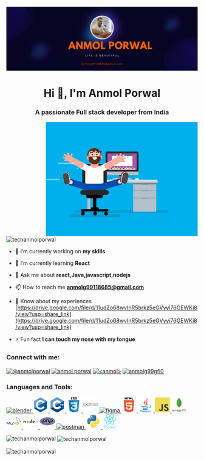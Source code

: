 ![logo](https://github.com/Techanmolporwal/techanmolporwal/blob/main/2.png)
<h1 align="center">Hi 👋, I'm Anmol Porwal</h1>
<h3 align="center">A passionate Full stack developer from India</h3>
<img align="right" alt="coding" width="400px" src="https://github.com/Techanmolporwal/techanmolporwal/blob/main/codingg.gif">
<p align="left"> <img src="https://komarev.com/ghpvc/?username=techanmolporwal&label=Profile%20views&color=0e75b6&style=flat" alt="techanmolporwal" /> </p>

- 🔭 I’m currently working on **my skills**

- 🌱 I’m currently learning **React**

- 💬 Ask me about **react,Java,javascript,nodejs**

- 📫 How to reach me **anmolg99118685@gmail.com**

- 📄 Know about my experiences [https://drive.google.com/file/d/11udZo68wvInR5brkz5eGVyyi76GEWKi8/view?usp=share_link](https://drive.google.com/file/d/11udZo68wvInR5brkz5eGVyyi76GEWKi8/view?usp=share_link)

- ⚡ Fun fact **I can touch my nose with my tongue**

<h3 align="left">Connect with me:</h3>
<p align="left">
<a href="https://codepen.io/@anmolporwal" target="blank"><img align="center" src="https://raw.githubusercontent.com/rahuldkjain/github-profile-readme-generator/master/src/images/icons/Social/codepen.svg" alt="@anmolporwal" height="30" width="40" /></a>
<a href="https://linkedin.com/in/anmol porwal" target="blank"><img align="center" src="https://raw.githubusercontent.com/rahuldkjain/github-profile-readme-generator/master/src/images/icons/Social/linked-in-alt.svg" alt="anmol porwal" height="30" width="40" /></a>
<a href="https://instagram.com/<anmol>" target="blank"><img align="center" src="https://raw.githubusercontent.com/rahuldkjain/github-profile-readme-generator/master/src/images/icons/Social/instagram.svg" alt="<anmol>" height="30" width="40" /></a>
<a href="https://auth.geeksforgeeks.org/user/anmolg99gfl0" target="blank"><img align="center" src="https://raw.githubusercontent.com/rahuldkjain/github-profile-readme-generator/master/src/images/icons/Social/geeks-for-geeks.svg" alt="anmolg99gfl0" height="30" width="40" /></a>
</p>

<h3 align="left">Languages and Tools:</h3>
<p align="left"> <a href="https://www.blender.org/" target="_blank" rel="noreferrer"> <img src="https://download.blender.org/branding/community/blender_community_badge_white.svg" alt="blender" width="40" height="40"/> </a> <a href="https://www.cprogramming.com/" target="_blank" rel="noreferrer"> <img src="https://raw.githubusercontent.com/devicons/devicon/master/icons/c/c-original.svg" alt="c" width="40" height="40"/> </a> <a href="https://www.w3schools.com/cpp/" target="_blank" rel="noreferrer"> <img src="https://raw.githubusercontent.com/devicons/devicon/master/icons/cplusplus/cplusplus-original.svg" alt="cplusplus" width="40" height="40"/> </a> <a href="https://www.w3schools.com/css/" target="_blank" rel="noreferrer"> <img src="https://raw.githubusercontent.com/devicons/devicon/master/icons/css3/css3-original-wordmark.svg" alt="css3" width="40" height="40"/> </a> <a href="https://expressjs.com" target="_blank" rel="noreferrer"> <img src="https://raw.githubusercontent.com/devicons/devicon/master/icons/express/express-original-wordmark.svg" alt="express" width="40" height="40"/> </a> <a href="https://www.figma.com/" target="_blank" rel="noreferrer"> <img src="https://www.vectorlogo.zone/logos/figma/figma-icon.svg" alt="figma" width="40" height="40"/> </a> <a href="https://www.w3.org/html/" target="_blank" rel="noreferrer"> <img src="https://raw.githubusercontent.com/devicons/devicon/master/icons/html5/html5-original-wordmark.svg" alt="html5" width="40" height="40"/> </a> <a href="https://www.java.com" target="_blank" rel="noreferrer"> <img src="https://raw.githubusercontent.com/devicons/devicon/master/icons/java/java-original.svg" alt="java" width="40" height="40"/> </a> <a href="https://developer.mozilla.org/en-US/docs/Web/JavaScript" target="_blank" rel="noreferrer"> <img src="https://raw.githubusercontent.com/devicons/devicon/master/icons/javascript/javascript-original.svg" alt="javascript" width="40" height="40"/> </a> <a href="https://www.mongodb.com/" target="_blank" rel="noreferrer"> <img src="https://raw.githubusercontent.com/devicons/devicon/master/icons/mongodb/mongodb-original-wordmark.svg" alt="mongodb" width="40" height="40"/> </a> <a href="https://www.mysql.com/" target="_blank" rel="noreferrer"> <img src="https://raw.githubusercontent.com/devicons/devicon/master/icons/mysql/mysql-original-wordmark.svg" alt="mysql" width="40" height="40"/> </a> <a href="https://nodejs.org" target="_blank" rel="noreferrer"> <img src="https://raw.githubusercontent.com/devicons/devicon/master/icons/nodejs/nodejs-original-wordmark.svg" alt="nodejs" width="40" height="40"/> </a> <a href="https://www.php.net" target="_blank" rel="noreferrer"> <img src="https://raw.githubusercontent.com/devicons/devicon/master/icons/php/php-original.svg" alt="php" width="40" height="40"/> </a> <a href="https://postman.com" target="_blank" rel="noreferrer"> <img src="https://www.vectorlogo.zone/logos/getpostman/getpostman-icon.svg" alt="postman" width="40" height="40"/> </a> <a href="https://www.python.org" target="_blank" rel="noreferrer"> <img src="https://raw.githubusercontent.com/devicons/devicon/master/icons/python/python-original.svg" alt="python" width="40" height="40"/> </a> <a href="https://reactjs.org/" target="_blank" rel="noreferrer"> <img src="https://raw.githubusercontent.com/devicons/devicon/master/icons/react/react-original-wordmark.svg" alt="react" width="40" height="40"/> </a> </p>

<p><img align="left" src="https://github-readme-stats.vercel.app/api/top-langs?username=techanmolporwal&show_icons=true&locale=en&layout=compact" alt="techanmolporwal" /></p>

<p>&nbsp;<img align="center" src="https://github-readme-stats.vercel.app/api?username=techanmolporwal&show_icons=true&locale=en" alt="techanmolporwal" /></p>

<p><img align="center" src="https://github-readme-streak-stats.herokuapp.com/?user=techanmolporwal&" alt="techanmolporwal" /></p>
